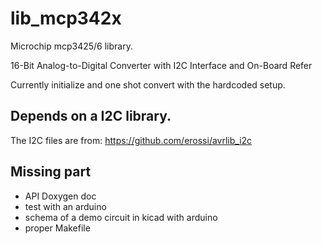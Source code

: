 # lib_mcp342x
Microchip mcp3425/6 library.

16-Bit Analog-to-Digital Converter with
 I2C Interface and On-Board Refer

Currently initialize and one shot convert with
the hardcoded setup.

## Depends on a I2C library.

The I2C files are from:
https://github.com/erossi/avrlib_i2c

## Missing part
 * API Doxygen doc
 * test with an arduino
 * schema of a demo circuit in kicad with arduino
 * proper Makefile
